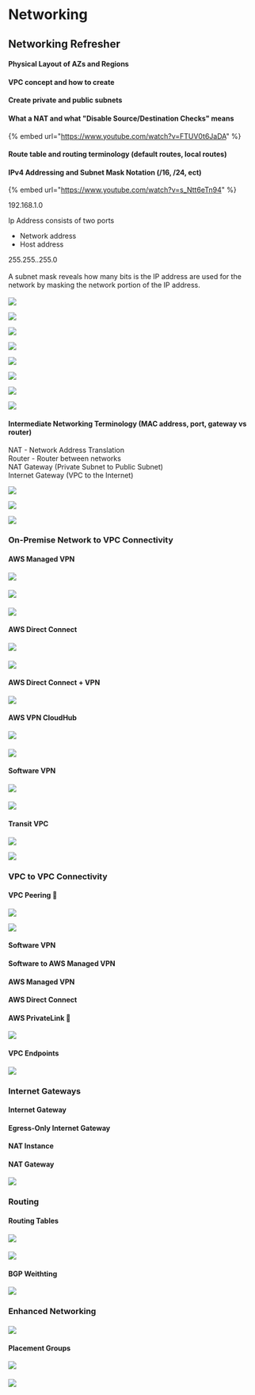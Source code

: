 # Networking

## Networking Refresher

#### Physical Layout of AZs and Regions



#### VPC concept and how to create



#### Create private and public subnets



#### What a NAT and what "Disable Source/Destination Checks" means

{% embed url="https://www.youtube.com/watch?v=FTUV0t6JaDA" %}

#### Route table and routing terminology (default routes, local routes)



#### IPv4 Addressing and Subnet Mask Notation (/16, /24, ect)

{% embed url="https://www.youtube.com/watch?v=s_Ntt6eTn94" %}

192.168.1.0

Ip Address consists of two ports

* Network address
* Host address

255.255..255.0 \
\
A subnet mask reveals how many bits is the IP address are used for the network by masking the network portion of the IP address. \
\
![](<../../../.gitbook/assets/Screen Shot 2022-11-09 at 4.17.53 pm.png>)

![](<../../../.gitbook/assets/Screen Shot 2022-11-09 at 4.19.32 pm.png>)

![](<../../../.gitbook/assets/Screen Shot 2022-11-09 at 4.20.54 pm.png>)

![](<../../../.gitbook/assets/Screen Shot 2022-11-09 at 4.21.49 pm.png>)

![](<../../../.gitbook/assets/Screen Shot 2022-11-09 at 4.31.22 pm.png>)

![](<../../../.gitbook/assets/Screen Shot 2022-11-09 at 4.34.44 pm.png>)

![](<../../../.gitbook/assets/Screen Shot 2022-11-09 at 4.35.37 pm.png>)

![](<../../../.gitbook/assets/Screen Shot 2022-11-09 at 5.03.03 pm.png>)

#### Intermediate Networking Terminology (MAC address, port, gateway vs router)



NAT - Network Address Translation\
Router - Router between networks\
NAT Gateway (Private Subnet to Public Subnet) \
Internet Gateway (VPC to the Internet)&#x20;



![](<../../../.gitbook/assets/Screen Shot 2022-11-09 at 4.52.05 pm.png>)



![](<../../../.gitbook/assets/Screen Shot 2022-11-09 at 4.58.32 pm.png>)

![](<../../../.gitbook/assets/Screen Shot 2022-11-09 at 4.59.20 pm.png>)



### On-Premise Network to VPC Connectivity

#### AWS Managed VPN

![](<../../../.gitbook/assets/Screen Shot 2022-11-11 at 11.06.37 am.png>)

#### ![](<../../../.gitbook/assets/Screen Shot 2022-11-11 at 11.08.25 am.png>)

#### ![](<../../../.gitbook/assets/Screen Shot 2022-11-11 at 11.08.58 am.png>)

#### AWS Direct Connect&#x20;

![](<../../../.gitbook/assets/Screen Shot 2022-11-11 at 11.09.19 am.png>)

#### ![](<../../../.gitbook/assets/Screen Shot 2022-11-11 at 11.10.47 am.png>)

#### AWS Direct Connect + VPN

![](<../../../.gitbook/assets/Screen Shot 2022-11-11 at 11.11.30 am.png>)

#### AWS VPN CloudHub

![](<../../../.gitbook/assets/Screen Shot 2022-11-11 at 11.12.46 am.png>)

#### ![](<../../../.gitbook/assets/Screen Shot 2022-11-11 at 11.13.37 am.png>)

#### Software VPN

![](<../../../.gitbook/assets/Screen Shot 2022-11-11 at 11.13.56 am.png>)

#### ![](<../../../.gitbook/assets/Screen Shot 2022-11-11 at 11.14.32 am.png>)

#### Transit VPC

![](<../../../.gitbook/assets/Screen Shot 2022-11-11 at 11.14.51 am.png>)

![](<../../../.gitbook/assets/Screen Shot 2022-11-11 at 11.15.36 am.png>)



### VPC to VPC Connectivity

#### VPC Peering 🌟

![](<../../../.gitbook/assets/Screen Shot 2022-11-11 at 11.22.07 am.png>)

![](<../../../.gitbook/assets/Screen Shot 2022-11-11 at 11.23.39 am.png>)

#### Software VPN

#### Software to AWS Managed VPN

#### AWS Managed VPN

#### AWS Direct Connect

#### AWS PrivateLink 🌟

![](<../../../.gitbook/assets/Screen Shot 2022-11-11 at 11.24.00 am.png>)

#### VPC Endpoints

![](<../../../.gitbook/assets/Screen Shot 2022-11-11 at 11.25.30 am.png>)



### Internet Gateways&#x20;

#### Internet Gateway



#### Egress-Only Internet Gateway



#### NAT Instance



#### NAT Gateway

![](<../../../.gitbook/assets/Screen Shot 2022-11-14 at 3.17.04 pm.png>)



### Routing&#x20;

#### Routing Tables

![](<../../../.gitbook/assets/Screen Shot 2022-11-14 at 4.30.49 pm.png>)

#### ![](<../../../.gitbook/assets/Screen Shot 2022-11-15 at 9.50.29 am.png>)

#### BGP Weithting

![](<../../../.gitbook/assets/Screen Shot 2022-11-15 at 9.56.53 am.png>)

### Enhanced Networking

#### ![](<../../../.gitbook/assets/Screen Shot 2022-11-15 at 9.58.09 am.png>)

#### Placement Groups

![](<../../../.gitbook/assets/Screen Shot 2022-11-15 at 9.59.30 am.png>)

#### ![](<../../../.gitbook/assets/Screen Shot 2022-11-15 at 10.54.04 am.png>)



####

